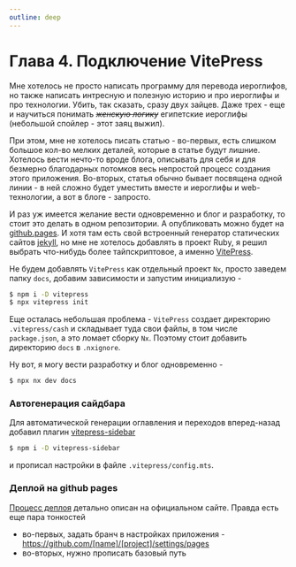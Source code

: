 ```yaml
---
outline: deep
---
```


# Глава 4. Подключение VitePress

Мне хотелось не просто написать программу для перевода иероглифов, но также написать интресную и
полезную историю и про иероглифы и про технологии. Убить, так сказать, сразу двух зайцев. Даже трех - еще и
научиться понимать *_~~женскую логику~~_* египетские иероглифы (небольшой спойлер - этот заяц выжил).

При этом, мне не хотелось писать статью - во-первых, есть слишком большое кол-во мелких деталей, которые в
статье будут лишние. Хотелось вести нечто-то вроде блога, описывать для себя и для безмерно благодарных
потомков весь непростой процесс создания этого приложения. Во-вторых, статья обычно бывает посвящена одной
линии - в ней сложно будет уместить вместе и иероглифы и web-технологии, а вот в блоге - запросто.

И раз уж имеется желание вести одновременно и блог и разработку, то стоит это делать в одном репозитории.
А опубликовать можно будет на [github.pages](https://pages.github.com/). И хотя там есть свой встроенный
генератор статических сайтов
[jekyll](https://docs.github.com/en/pages/setting-up-a-github-pages-site-with-jekyll),
но мне не хотелось добавлять в проект Ruby, я решил выбрать что-нибудь более тайпскриптовое,
а именно [VitePress](https://github.com/vuejs/vitepress).

Не будем добавлять `VitePress` как отдельный проект `Nx`, просто заведем папку `docs`, добавим зависимости и запустим
инициализую -

```bash
$ npm i -D vitepress
$ npx vitepress init
```

Еще осталась небольшая проблема - `VitePress` создает директорию `.vitepress/cash` и складывает туда свои файлы,
в том числе `package.json`, а это ломает сборку `Nx`. Поэтому стоит добавить директорию `docs` в `.nxignore`.

Ну вот, я могу вести разработку и блог одновременно -

```bash
$ npx nx dev docs
```

### Автогенерация сайдбара

Для автоматической генерации оглавления и переходов вперед-назад добавил
плагин [vitepress-sidebar](https://vitepress.dev/reference/default-theme-sidebar)
```bash
$ npm i -D vitepress-sidebar
```
и прописал настройки в файле `.vitepress/config.mts`.

### Деплой на github pages

[Процесс деплоя](https://vitepress.dev/guide/deploy#github-pages) детально описан на официальном сайте. Правда есть
еще пара тонкостей
- во-первых, задать бранч в настройках приложения - https://github.com/[name]/[project]/settings/pages
- во-вторых, нужно прописать базовый путь
